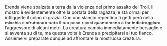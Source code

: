 <!--CHAPTER_ID:3-->
<!--TITLE:Assalto del Troll-->

Erenda viene sbalzata a terra dalla violenza del primo assalto del Troll. Il mostro è evidentemente oltre la portata della ragazza, e sta ormai per infliggerle il colpo di grazia. Con uno slancio repentino ti getti però nella mischia e sfruttando tutto il tuo peso riesci quantomeno a far indietreggiare l’aggressore di alcuni metri. La creatura cambia immediatamente bersaglio e si avventa su di te, ma questa volta è Erenda a precipitarsi al tuo fianco. Assieme vi preparate dunque ad affrontare la mostruosa creatura.

<!--EFFECT:COMBAT_MOD|PARTNER_DAMAGE_DOUBLE|true--> <!-- Nota: Questo effetto speciale richiede logica custom in script.js -->
<!-- Nota 2: Raddoppiare i danni inflitti richiede modifica alla logica di handleCombatActionAttack -->

<!--COMBAT_START-->
<!--COMBAT_ENEMY:Troll delle Pietraie|4|28-->
<!--COMBAT_VICTORY:149-->
<!--COMBAT_END-->